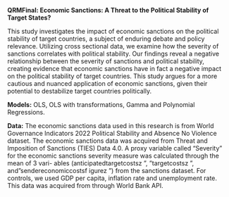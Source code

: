 **QRMFinal: Economic Sanctions: A Threat to the Political Stability of Target States?**


This study investigates the impact of economic sanctions on the political stability of target countries, a subject of enduring debate and policy relevance.
Utilizing cross sectional data, we examine how the severity of sanctions correlates with political stability. Our findings reveal a negative relationship
between the severity of sanctions and political stability, creating evidence
that economic sanctions have in fact a negative impact on the political stability of target countries. This study argues for a more cautious and nuanced
application of economic sanctions, given their potential to destabilize target
countries politically.

**Models:** OLS, OLS with transformations, Gamma and Polynomial Regressions.


**Data:** The economic sanctions data used in this research is from World Governance Indicators 2022 Political Stability and Absence No Violence dataset.
The economic sanctions data was acquired from Threat and Imposition of
Sanctions (TIES) Data 4.0. A proxy variable called “Severity” for the economic sanctions severity measure was calculated through the mean of 3 vari-
ables (anticipatedtargetcostsz ”, ”targetcostsz ”, and”sendereconomiccostsf igurez ”)
from the sanctions dataset. For controls, we used GDP per capita, inflation
rate and unemployment rate. This data was acquired from through World
Bank API.
